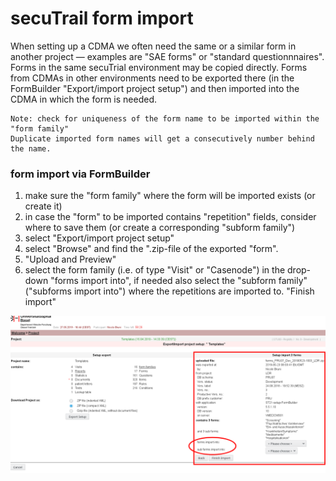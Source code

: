 # secuTrail form import

When setting up a CDMA we often need the same or a similar form in another project — examples are "SAE forms" or "standard questionnnaires". Forms in the same secuTrial environment may be copied directly. Forms from CDMAs in other environments need to be exported there (in the FormBuilder "Export/import project setup") and then imported into the CDMA in which the form is needed.

```
Note: check for uniqueness of the form name to be imported within the "form family"
Duplicate imported form names will get a consecutively number behind the name.
```

### form import via FormBuilder
1. make sure the "form family" where the form will be imported exists (or create it)
2. in case the "form" to be imported contains "repetition" fields, consider where to save them (or create a corresponding "subform family")
1. select "Export/import project setup"
2. select "Browse" and find the ".zip-file of the exported "form".
3. "Upload and Preview"
4. select the form family (i.e. of type "Visit" or "Casenode") in the drop-down "forms import into", if needed also select the "subform family" ("subforms import into") where the repetitions are imported to.
"Finish import"

![importform](fig/import_form.png)
